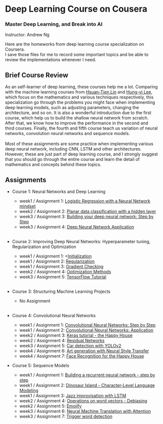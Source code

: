 # Deep Learning Course on Cousera

### <a href="https://www.coursera.org/specializations/deep-learning" style="text-decoration:none">Master Deep Learning, and Break into AI</a><br>
Instructor: Andrew Ng

Here are the homeworks from deep learning course specialization on Coursera.<br>
I save those files for me to record some important topics and be able to review the implementations whenever I need.

## Brief Course Review
As an self-learner of deep learning, these courses help me a lot. Comparing with the machine learning courses from [Hsuan-Tien Lin](https://www.youtube.com/user/hsuantien/feed) and [Hung-yi Lee](https://www.youtube.com/channel/UC2ggjtuuWvxrHHHiaDH1dlQ), which focus on the mathematics and various techniques respectively, this specialization go through the problems you might face when implementing deep learning models, such as adjusting parameters, changing the architecture, and so on. It is also a wonderful introduction due to the first course, which help us to build the shallow neural network from scratch. After that, we know how to improve the performance in the second and third courses. Finally, the fourth and fifth course teach us variation of neural networks, convolution neural networks and sequence models. <br>
<br>
Most of these assignments are some practice when implementing various deep neural network, including CNN, LSTM and other architectures. However, these are just part of deep learning course, and I strongly suggest that you should go through the entire course and learn the detail of mathematics and concepts behind these topics. <br>

## Assignments
- Course 1: Neural Networks and Deep Learning<br>
    - week1 / Assignment 1: [Logistic Regression with a Neural Network mindset](Course1/Logistic+Regression+with+a+Neural+Network+mindset+v5.ipynb) <br>
    - week2 / Assignment 2: [Planar data classification with a hidden layer](Course1/Planar+data+classification+with+one+hidden+layer+v5.ipynb) <br>
    - week3 / Assignment 3: [Building your deep neural network: Step by Step](Course1/Building+your+Deep+Neural+Network+-+Step+by+Step+v7.ipynb)<br>
    - week3 / Assignment 4: [Deep Neural Network Application](Course1/Deep+Neural+Network+-+Application+v7.ipynb)<br>
    <br>
- Course 2: Improving Deep Neural Networks: Hyperparameter tuning, Regularization and Optimization<br>
    - week1 / Assignment 1: <[Initialization](Course2/Initialization.ipynb)<br>
    - week1 / Assignment 2: [Regularization](Course2/Regularization.ipynb)<br>
    - week1 / Assignment 3: [Gradient Checking](Course2/Gradient+Checking+v1.ipynb)<br>
    - week2 / Assignment 4: [Optimization Methods](Course2/Optimization+methods.ipynb)<br>
    - week3 / Assignment 5: [TensorFlow Tutorial](Course2/Tensorflow+Tutorial.ipynb)<br>
    <br>
- Course 3: Structuring Machine Learning Projects <br>
	- No Assignment
    <br>
- Course 4: Convolutional Neural Networks<br>
    - week1 / Assignment 1: [Convolutional Neural Networks: Step by Step](Course4/Convolution+model+-+Step+by+Step+-+v2.ipynb)<br>
    - week1 / Assignment 2: [Convolutional Neural Networks: Application](Course4/Convolution+model+-+Application+-+v1.ipynb)<br>
    - week2 / Assignment 3: [Keras tutorial - the Happy House](Course4/Keras+-+Tutorial+-+Happy+House+v2.ipynb)<br>
    - week2 / Assignment 4: [Residual Networks](Course4/Residual+Networks+-+v2.ipynb)<br>
    - week3 / Assignment 5: [Car detection with YOLOv2](Course4/Autonomous+driving+application+-+Car+detection+-+v3.ipynb)<br>
    - week4 / Assignment 6: [Art generation with Neural Style Transfer](Course4/Art+Generation+with+Neural+Style+Transfer+-+v2.ipynb)<br>
    - week4 / Assignment 7: [Face Recognition for the Happy House](Course4/Face+Recognition+for+the+Happy+House+-+v3.ipynb)<br>

- Course 5: Sequence Models<br>
	- week1 / Assignment 1: [Building a recurrent neural network - step by step](Course5/Building+a+Recurrent+Neural+Network+-+Step+by+Step+-+v3.ipynb)<br>
	- week1 / Assignment 2: [Dinosaur Island - Character-Level Language Modeling](Course5/Dinosaurus+Island+--+Character+level+language+model+final+-+v3.ipynb)<br>
	- week1 / Assignment 3: [Jazz improvisation with LSTM](Course5/Improvise+a+Jazz+Solo+with+an+LSTM+Network+-+v3.ipynb)<br>
	- week2 / Assignment 4: [Operations on word vectors - Debiasing](Course5/Operations+on+word+vectors+-+v2.ipynb)<br>
	- week2 / Assignment 5: [Emojify](Course5/Emojify+-+v2.ipynb)<br>
	- week3 / Assignment 6: [Neural Machine Translation with Attention](Course5/Neural+machine+translation+with+attention+-+v4.ipynb)<br>
 	- week3 / Assignment 7: [Trigger word detection](Course5/Trigger+word+detection+-+v1)<br>

	
